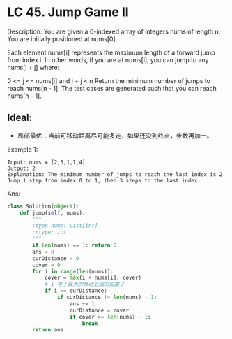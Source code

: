 
# LC 45. Jump Game II

Description:
You are given a 0-indexed array of integers nums of length n. You are initially positioned at nums[0].

Each element nums[i] represents the maximum length of a forward jump from index i. In other words, if you are at nums[i], you can jump to any nums[i + j] where:

0 <= j <= nums[i] and
i + j < n
Return the minimum number of jumps to reach nums[n - 1]. The test cases are generated such that you can reach nums[n - 1].

 
## Ideal:

* 局部最优：当前可移动距离尽可能多走，如果还没到终点，步数再加一。


Example 1:

```
Input: nums = [2,3,1,1,4]
Output: 2
Explanation: The minimum number of jumps to reach the last index is 2. Jump 1 step from index 0 to 1, then 3 steps to the last index.
```

Ans:

```py
class Solution(object):
    def jump(self, nums):
        """
        :type nums: List[int]
        :rtype: int
        """
        if len(nums) == 1: return 0
        ans = 0
        curDistance = 0
        cover = 0
        for i in range(len(nums)):
            cover = max(i + nums[i], cover)
            # i 等于最大的移动范围的位置了
            if i == curDistance: 
                if curDistance != len(nums) - 1:
                    ans += 1
                    curDistance = cover
                    if cover >= len(nums) - 1: 
                        break
        return ans
```